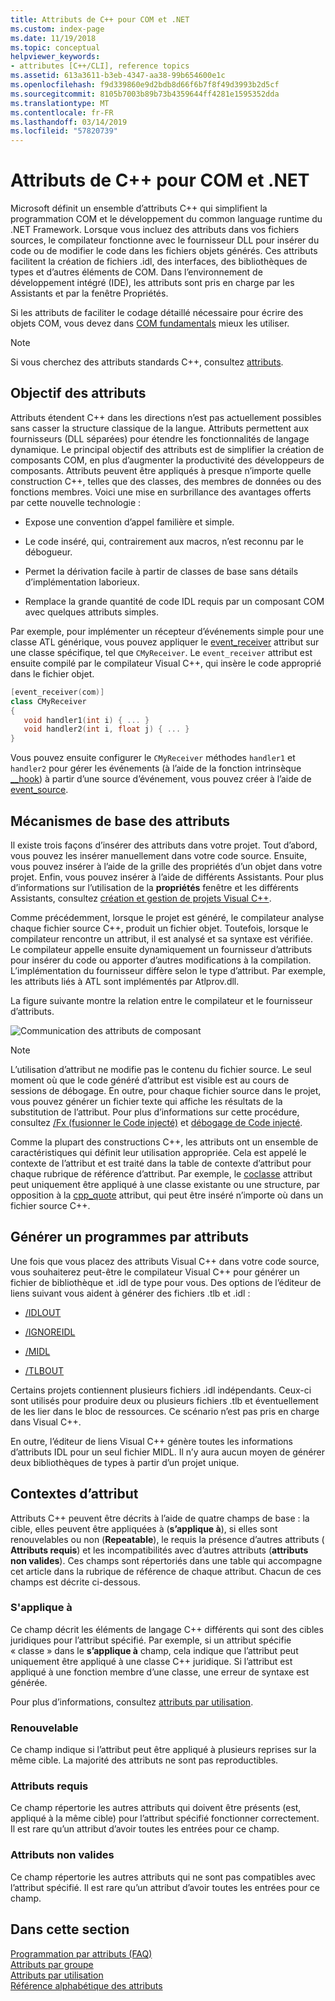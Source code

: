 ```yaml
---
title: Attributs de C++ pour COM et .NET
ms.custom: index-page
ms.date: 11/19/2018
ms.topic: conceptual
helpviewer_keywords:
- attributes [C++/CLI], reference topics
ms.assetid: 613a3611-b3eb-4347-aa38-99b654600e1c
ms.openlocfilehash: f9d339860e9d2bdb8d66f6b7f8f49d3993b2d5cf
ms.sourcegitcommit: 8105b7003b89b73b4359644ff4281e1595352dda
ms.translationtype: MT
ms.contentlocale: fr-FR
ms.lasthandoff: 03/14/2019
ms.locfileid: "57820739"
---
```

# <a name="c-attributes-for-com-and-net"></a>Attributs de C++ pour COM et .NET

Microsoft définit un ensemble d’attributs C++ qui simplifient la programmation COM et le développement du common language runtime du .NET Framework. Lorsque vous incluez des attributs dans vos fichiers sources, le compilateur fonctionne avec le fournisseur DLL pour insérer du code ou de modifier le code dans les fichiers objets générés. Ces attributs facilitent la création de fichiers .idl, des interfaces, des bibliothèques de types et d’autres éléments de COM. Dans l’environnement de développement intégré (IDE), les attributs sont pris en charge par les Assistants et par la fenêtre Propriétés.

Si les attributs de faciliter le codage détaillé nécessaire pour écrire des objets COM, vous devez dans [COM fundamentals](/windows/desktop/com/the-component-object-model) mieux les utiliser.

> [!NOTE]
> Si vous cherchez des attributs standards C++, consultez [attributs](../../cpp/attributes.md).

## <a name="purpose-of-attributes"></a>Objectif des attributs

Attributs étendent C++ dans les directions n’est pas actuellement possibles sans casser la structure classique de la langue. Attributs permettent aux fournisseurs (DLL séparées) pour étendre les fonctionnalités de langage dynamique. Le principal objectif des attributs est de simplifier la création de composants COM, en plus d’augmenter la productivité des développeurs de composants. Attributs peuvent être appliqués à presque n’importe quelle construction C++, telles que des classes, des membres de données ou des fonctions membres. Voici une mise en surbrillance des avantages offerts par cette nouvelle technologie :

- Expose une convention d’appel familière et simple.

- Le code inséré, qui, contrairement aux macros, n’est reconnu par le débogueur.

- Permet la dérivation facile à partir de classes de base sans détails d’implémentation laborieux.

- Remplace la grande quantité de code IDL requis par un composant COM avec quelques attributs simples.

Par exemple, pour implémenter un récepteur d’événements simple pour une classe ATL générique, vous pouvez appliquer le [event_receiver](event-receiver.md) attribut sur une classe spécifique, tel que `CMyReceiver`. Le `event_receiver` attribut est ensuite compilé par le compilateur Visual C++, qui insère le code approprié dans le fichier objet.

```cpp
[event_receiver(com)]
class CMyReceiver
{
   void handler1(int i) { ... }
   void handler2(int i, float j) { ... }
}
```

Vous pouvez ensuite configurer le `CMyReceiver` méthodes `handler1` et `handler2` pour gérer les événements (à l’aide de la fonction intrinsèque [__hook](../../cpp/hook.md)) à partir d’une source d’événement, vous pouvez créer à l’aide de [event_source](event-source.md).

## <a name="basic-mechanics-of-attributes"></a>Mécanismes de base des attributs

Il existe trois façons d’insérer des attributs dans votre projet. Tout d’abord, vous pouvez les insérer manuellement dans votre code source. Ensuite, vous pouvez insérer à l’aide de la grille des propriétés d’un objet dans votre projet. Enfin, vous pouvez insérer à l’aide de différents Assistants. Pour plus d’informations sur l’utilisation de la **propriétés** fenêtre et les différents Assistants, consultez [création et gestion de projets Visual C++](../../build/creating-and-managing-visual-cpp-projects.md).

Comme précédemment, lorsque le projet est généré, le compilateur analyse chaque fichier source C++, produit un fichier objet. Toutefois, lorsque le compilateur rencontre un attribut, il est analysé et sa syntaxe est vérifiée. Le compilateur appelle ensuite dynamiquement un fournisseur d’attributs pour insérer du code ou apporter d’autres modifications à la compilation. L’implémentation du fournisseur diffère selon le type d’attribut. Par exemple, les attributs liés à ATL sont implémentés par Atlprov.dll.

La figure suivante montre la relation entre le compilateur et le fournisseur d’attributs.

![Communication des attributs de composant](../media/vccompattrcomm.gif "communication des attributs de composant")

> [!NOTE]
> L’utilisation d’attribut ne modifie pas le contenu du fichier source. Le seul moment où que le code généré d’attribut est visible est au cours de sessions de débogage. En outre, pour chaque fichier source dans le projet, vous pouvez générer un fichier texte qui affiche les résultats de la substitution de l’attribut. Pour plus d’informations sur cette procédure, consultez [/Fx (fusionner le Code injecté)](../../build/reference/fx-merge-injected-code.md) et [débogage de Code injecté](/visualstudio/debugger/how-to-debug-injected-code).

Comme la plupart des constructions C++, les attributs ont un ensemble de caractéristiques qui définit leur utilisation appropriée. Cela est appelé le contexte de l’attribut et est traité dans la table de contexte d’attribut pour chaque rubrique de référence d’attribut. Par exemple, le [coclasse](coclass.md) attribut peut uniquement être appliqué à une classe existante ou une structure, par opposition à la [cpp_quote](cpp-quote.md) attribut, qui peut être inséré n’importe où dans un fichier source C++.

## <a name="building-an-attributed-program"></a>Générer un programmes par attributs

Une fois que vous placez des attributs Visual C++ dans votre code source, vous souhaiterez peut-être le compilateur Visual C++ pour générer un fichier de bibliothèque et .idl de type pour vous. Des options de l’éditeur de liens suivant vous aident à générer des fichiers .tlb et .idl :

- [/IDLOUT](../../build/reference/idlout-name-midl-output-files.md)

- [/IGNOREIDL](../../build/reference/ignoreidl-don-t-process-attributes-into-midl.md)

- [/MIDL](../../build/reference/midl-specify-midl-command-line-options.md)

- [/TLBOUT](../../build/reference/tlbout-name-dot-tlb-file.md)

Certains projets contiennent plusieurs fichiers .idl indépendants. Ceux-ci sont utilisés pour produire deux ou plusieurs fichiers .tlb et éventuellement de les lier dans le bloc de ressources. Ce scénario n’est pas pris en charge dans Visual C++.

En outre, l’éditeur de liens Visual C++ génère toutes les informations d’attributs IDL pour un seul fichier MIDL. Il n’y aura aucun moyen de générer deux bibliothèques de types à partir d’un projet unique.

## <a name="contexts"></a> Contextes d’attribut

Attributs C++ peuvent être décrits à l’aide de quatre champs de base : la cible, elles peuvent être appliquées à (**s’applique à**), si elles sont renouvelables ou non (**Repeatable**), le requis la présence d’autres attributs ( **Attributs requis**) et les incompatibilités avec d’autres attributs (**attributs non valides**). Ces champs sont répertoriés dans une table qui accompagne cet article dans la rubrique de référence de chaque attribut. Chacun de ces champs est décrite ci-dessous.

### <a name="applies-to"></a>S'applique à

Ce champ décrit les éléments de langage C++ différents qui sont des cibles juridiques pour l’attribut spécifié. Par exemple, si un attribut spécifie « classe » dans le **s’applique à** champ, cela indique que l’attribut peut uniquement être appliqué à une classe C++ juridique. Si l’attribut est appliqué à une fonction membre d’une classe, une erreur de syntaxe est générée.

Pour plus d’informations, consultez [attributs par utilisation](attributes-by-usage.md).

### <a name="repeatable"></a>Renouvelable

Ce champ indique si l’attribut peut être appliqué à plusieurs reprises sur la même cible. La majorité des attributs ne sont pas reproductibles.

### <a name="required-attributes"></a>Attributs requis

Ce champ répertorie les autres attributs qui doivent être présents (est, appliqué à la même cible) pour l’attribut spécifié fonctionner correctement. Il est rare qu’un attribut d’avoir toutes les entrées pour ce champ.

### <a name="invalid-attributes"></a>Attributs non valides

Ce champ répertorie les autres attributs qui ne sont pas compatibles avec l’attribut spécifié. Il est rare qu’un attribut d’avoir toutes les entrées pour ce champ.

## <a name="in-this-section"></a>Dans cette section

[Programmation par attributs (FAQ)](attribute-programming-faq.md)<br/>
[Attributs par groupe](attributes-by-group.md)<br/>
[Attributs par utilisation](attributes-by-usage.md)<br/>
[Référence alphabétique des attributs](attributes-alphabetical-reference.md)